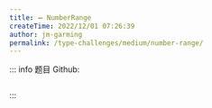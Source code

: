 ```yaml
---
title: ➖ NumberRange
createTime: 2022/12/01 07:26:39
author: jm-garming
permalink: /type-challenges/medium/number-range/
---
```


::: info 题目
Github: []()

```ts

```

:::
